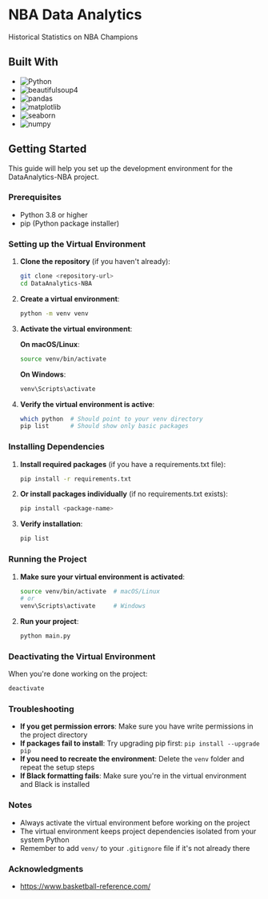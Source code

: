 # NBA Data Analytics

Historical Statistics on NBA Champions

## Built With

- ![Python](https://img.shields.io/badge/Python-3776AB?style=for-the-badge&logo=python&logoColor=white)
- ![beautifulsoup4](https://img.shields.io/badge/beautifulsoup4-4B8BBE?style=for-the-badge) 
- ![pandas](https://img.shields.io/badge/pandas-150458?style=for-the-badge&logo=pandas&logoColor=white) 
- ![matplotlib](https://img.shields.io/badge/matplotlib-11557C?style=for-the-badge&logo=matplotlib&logoColor=white) 
- ![seaborn](https://img.shields.io/badge/seaborn-9A9A9A?style=for-the-badge) 
- ![numpy](https://img.shields.io/badge/numpy-013243?style=for-the-badge&logo=numpy&logoColor=white) 

## Getting Started

This guide will help you set up the development environment for the DataAnalytics-NBA project.

### Prerequisites

- Python 3.8 or higher
- pip (Python package installer)

### Setting up the Virtual Environment

1. **Clone the repository** (if you haven't already):

   ```bash
   git clone <repository-url>
   cd DataAnalytics-NBA
   ```

2. **Create a virtual environment**:

   ```bash
   python -m venv venv
   ```

3. **Activate the virtual environment**:

   **On macOS/Linux**:

   ```bash
   source venv/bin/activate
   ```

   **On Windows**:

   ```bash
   venv\Scripts\activate
   ```

4. **Verify the virtual environment is active**:
   ```bash
   which python  # Should point to your venv directory
   pip list      # Should show only basic packages
   ```

### Installing Dependencies

1. **Install required packages** (if you have a requirements.txt file):

   ```bash
   pip install -r requirements.txt
   ```

2. **Or install packages individually** (if no requirements.txt exists):

   ```bash
   pip install <package-name>
   ```

3. **Verify installation**:
   ```bash
   pip list
   ```

### Running the Project

1. **Make sure your virtual environment is activated**:

   ```bash
   source venv/bin/activate  # macOS/Linux
   # or
   venv\Scripts\activate     # Windows
   ```

2. **Run your project**:
   ```bash
   python main.py
   ```

### Deactivating the Virtual Environment

When you're done working on the project:

```bash
deactivate
```

### Troubleshooting

- **If you get permission errors**: Make sure you have write permissions in the project directory
- **If packages fail to install**: Try upgrading pip first: `pip install --upgrade pip`
- **If you need to recreate the environment**: Delete the `venv` folder and repeat the setup steps
- **If Black formatting fails**: Make sure you're in the virtual environment and Black is installed

### Notes

- Always activate the virtual environment before working on the project
- The virtual environment keeps project dependencies isolated from your system Python
- Remember to add `venv/` to your `.gitignore` file if it's not already there

### Acknowledgments

- https://www.basketball-reference.com/
